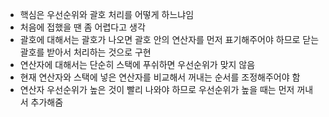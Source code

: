 - 핵심은 우선순위와 괄호 처리를 어떻게 하느냐임
- 처음에 접했을 땐 좀 어렵다고 생각
- 괄호에 대해서는 괄호가 나오면 괄호 안의 연산자를 먼저 표기해주어야 하므로 닫는 괄호를 받아서 처리하는 것으로 구현
- 연산자에 대해서는 단순히 스택에 푸쉬하면 우선순위가 맞지 않음
- 현재 연산자와 스택에 넣은 연산자를 비교해서 꺼내는 순서를 조정해주어야 함
- 연산자 우선순위가 높은 것이 빨리 나와야 하므로 우선순위가 높을 때는 먼저 꺼내서 추가해줌
